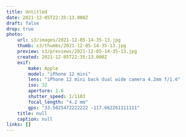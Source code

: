 ```yaml
---
title: Untitled
date: 2021-12-05T22:35:13.000Z
draft: false
drop: true
photo:
    url: s3/images/2021-12-05-14-35-13.jpg
    thumb: s3/thumbs/2021-12-05-14-35-13.jpg
    preview: s3/previews/2021-12-05-14-35-13.jpg
    created: 2021-12-05T22:35:13.000Z
    exif:
        make: Apple
        model: "iPhone 12 mini"
        lens: "iPhone 12 mini back dual wide camera 4.2mm f/1.6"
        iso: 32
        aperture: 1.6
        shutter_speed: 1/1103
        focal_length: "4.2 mm"
        gps: "33.5025472222222 -117.662261111111"
    title: null
    caption: null
links: []
---
```

